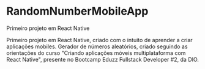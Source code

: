 # RandomNumberMobileApp
Primeiro projeto em React Native

Primeiro projeto em React Native, criado com o intuito de aprender a criar aplicações mobiles.
Gerador de números aleatórios, criado seguindo as orientações do curso "Criando aplicações móveis multiplataforma com React Native",
presente no Bootcamp Eduzz Fullstack Developer #2, da DIO.
